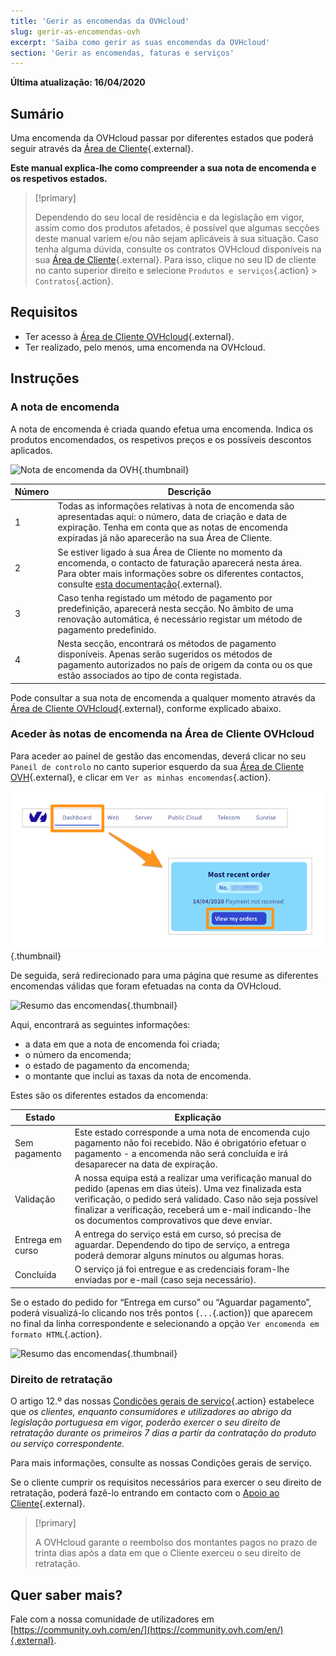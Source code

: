 ```yaml
---
title: 'Gerir as encomendas da OVHcloud'
slug: gerir-as-encomendas-ovh
excerpt: 'Saiba como gerir as suas encomendas da OVHcloud'
section: 'Gerir as encomendas, faturas e serviços'
---
```


**Última atualização: 16/04/2020**

## Sumário

Uma encomenda da OVHcloud passar por diferentes estados que poderá seguir através da [Área de Cliente](https://www.ovh.com/auth/?action=gotomanager){.external}.

**Este manual explica-lhe como compreender a sua nota de encomenda e os respetivos estados.**

> [!primary]
>
> Dependendo do seu local de residência e da legislação em vigor, assim como dos produtos afetados, é possível que algumas secções deste manual variem e/ou não sejam aplicáveis à sua situação. Caso tenha alguma dúvida, consulte os contratos OVHcloud disponíveis na sua [Área de Cliente](https://www.ovh.com/auth/?action=gotomanager){.external}. Para isso, clique no seu ID de cliente no canto superior direito e selecione `Produtos e serviços`{.action} > `Contratos`{.action}.
>

## Requisitos

- Ter acesso à [Área de Cliente OVHcloud](https://www.ovh.com/auth/?action=gotomanager){.external}.
- Ter realizado, pelo menos, uma encomenda na OVHcloud.


##  Instruções

### A nota de encomenda

A nota de encomenda é criada quando efetua uma encomenda. Indica os produtos encomendados, os respetivos preços e os possíveis descontos aplicados.

![Nota de encomenda da OVH](images/order_ovh.png){.thumbnail}

|Número|Descrição|
|---|---|
|1|Todas as informações relativas à nota de encomenda são apresentadas aqui: o número, data de criação e data de expiração. Tenha em conta que as notas de encomenda expiradas já não aparecerão na sua Área de Cliente.|
|2|Se estiver ligado à sua Área de Cliente no momento da encomenda, o contacto de faturação aparecerá nesta área. Para obter mais informações sobre os diferentes contactos, consulte [esta documentação](https://docs.ovh.com/pt/customer/gestao_dos_contactos/){.external}.|
|3|Caso tenha registado um método de pagamento por predefinição, aparecerá nesta secção. No âmbito de uma renovação automática, é necessário registar um método de pagamento predefinido.|
|4|Nesta secção, encontrará os métodos de pagamento disponíveis. Apenas serão sugeridos os métodos de pagamento autorizados no país de origem da conta ou os que estão associados ao tipo de conta registada.|


Pode consultar a sua nota de encomenda a qualquer momento através da [Área de Cliente OVHcloud](https://www.ovh.com/auth/?action=gotomanager){.external}, conforme explicado abaixo.


### Aceder às notas de encomenda na Área de Cliente OVHcloud

Para aceder ao painel de gestão das encomendas, deverá clicar no seu `Paneil de controlo` no canto superior esquerdo da sua [Área de Cliente OVH](https://www.ovh.com/auth/?action=gotomanager){.external}, e clicar em `Ver as minhas encomendas`{.action}.

![Área de Cliente](images/huborders.png){.thumbnail}

De seguida, será redirecionado para uma página que resume as diferentes encomendas válidas que foram efetuadas na conta da OVHcloud.

![Resumo das encomendas](images/order_recap.png){.thumbnail}


Aqui, encontrará as seguintes informações:

- a data em que a nota de encomenda foi criada;
- o número da encomenda;
- o estado de pagamento da encomenda;
- o montante que inclui as taxas da nota de encomenda.

Estes são os diferentes estados da encomenda:

|Estado|Explicação|
|---|---|
|Sem pagamento|Este estado corresponde a uma nota de encomenda cujo pagamento não foi recebido. Não é obrigatório efetuar o pagamento - a encomenda não será concluída e irá desaparecer na data de expiração.|
|Validação|A nossa equipa está a realizar uma verificação manual do pedido (apenas em dias úteis). Uma vez finalizada esta verificação, o pedido será validado. Caso não seja possível finalizar a verificação, receberá um e-mail indicando-lhe os documentos comprovativos que deve enviar.|
|Entrega em curso|A entrega do serviço está em curso, só precisa de aguardar. Dependendo do tipo de serviço, a entrega poderá demorar alguns minutos ou algumas horas.|
|Concluída|O serviço já foi entregue e as credenciais foram-lhe enviadas por e-mail (caso seja necessário).|

Se o estado do pedido for “Entrega em curso” ou “Aguardar pagamento”, poderá visualizá-lo clicando nos três pontos (`...`{.action}) que aparecem no final da linha correspondente e selecionando a opção `Ver encomenda em formato HTML`{.action}.

![Resumo das encomendas](images/html_order.png){.thumbnail}


### Direito de retratação

O artigo 12.º das nossas [Condições gerais de serviço](https://www.ovh.pt/suporte/documentos_legais/OVH_COND_GERAIS.pdf){.action} estabelece que *os clientes, enquanto consumidores e utilizadores ao abrigo da legislação portuguesa em vigor, poderão exercer o seu direito de retratação durante os primeiros 7 dias a partir da contratação do produto ou serviço correspondente.*

Para mais informações, consulte as nossas Condições gerais de serviço.

Se o cliente cumprir os requisitos necessários para exercer o seu direito de retratação, poderá fazê-lo entrando em contacto com o [Apoio ao Cliente](https://www.ovh.pt/suporte/contacte-nos/){.external}.


> [!primary]
>
> A OVHcloud garante o reembolso dos montantes pagos no prazo de trinta dias após a data em que o Cliente exerceu o seu direito de retratação.
>


## Quer saber mais?

Fale com a nossa comunidade de utilizadores em [https://community.ovh.com/en/](https://community.ovh.com/en/){.external}.